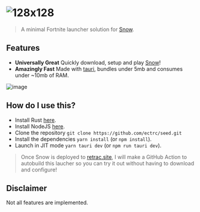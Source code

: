 # ![128x128](https://github.com/ectrc/seed/assets/13946988/d0010d04-b769-4caa-bcf8-aea87cdcdaa0)

> A minimal Fortnite launcher solution for [Snow](https://github.com/ectrc/snow).

## Features

- **Universally Great** Quickly download, setup and play [Snow](https://github.com/ectrc/snow)!
- **Amazingly Fast** Made with [tauri](https://tauri.app/), bundles under 5mb and consumes under ~10mb of RAM.

![image](https://github.com/ectrc/seed/assets/13946988/f6932b51-77dc-45e4-9135-db902175451b)

## How do I use this?

- Install Rust [here](https://rustup.rs).
- Install NodeJS [here](https://nodejs.org/en/download).
- Clone the repository `git clone https://github.com/ectrc/seed.git`
- Install the dependencies `yarn install` (or `npm install`).
- Launch in JIT mode `yarn tauri dev` (or `npm run tauri dev`).

> Once Snow is deployed to [retrac.site](https://retrac.site), I will make a GitHub Action to autobuild this laucher so you can try it out without having to download and configure!

## Disclaimer

Not all features are implemented.
